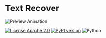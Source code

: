 # Text Recover
![Preview Animation](../assets/preview_animation.gif?raw=true)

[![License Apache 2.0](https://img.shields.io/badge/license-Apache%202.0-blue.svg?color=%2348466D)](https://github.com/alex-snd/TRecover/blob/master/LICENSE)
[![PyPI version](https://img.shields.io/pypi/v/trecover?color=%2348466D)](https://badge.fury.io/py/trecover)
![Python](https://img.shields.io/badge/python-v3.8.5-blue.svg?color=%2348466D)